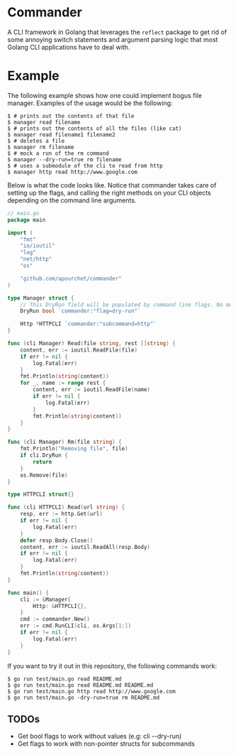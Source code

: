 # Commander
A CLI framework in Golang that leverages the `reflect` package to get rid of some annoying switch statements and argument parsing logic that most Golang CLI applications have to deal with.

# Example
The following example shows how one could implement bogus file manager. Examples of the usage would be the following:
```
$ # prints out the contents of that file
$ manager read filename
$ # prints out the contents of all the files (like cat)
$ manager read filename1 filename2
$ # deletes a file
$ manager rm filename
$ # mock a run of the rm command 
$ manager --dry-run=true rm filename
$ # uses a submodule of the cli to read from http
$ manager http read http://www.google.com
```
Below is what the code looks like. Notice that commander takes care of setting up the flags, and calling the right methods on your CLI objects depending on the command line arguments.
```go
// main.go
package main

import (
	"fmt"
	"io/ioutil"
	"log"
	"net/http"
	"os"

	"github.com/apourchet/commander"
)

type Manager struct {
	// This DryRun field will be populated by command line flags. No more globals :)
	DryRun bool `commander:"flag=dry-run"`

	Http *HTTPCLI `commander:"subcommand=http"`
}

func (cli Manager) Read(file string, rest []string) {
	content, err := ioutil.ReadFile(file)
	if err != nil {
		log.Fatal(err)
	}
	fmt.Println(string(content))
	for _, name := range rest {
		content, err := ioutil.ReadFile(name)
		if err != nil {
			log.Fatal(err)
		}
		fmt.Println(string(content))
	}
}

func (cli Manager) Rm(file string) {
	fmt.Println("Removing file", file)
	if cli.DryRun {
		return
	}
	os.Remove(file)
}

type HTTPCLI struct{}

func (cli HTTPCLI) Read(url string) {
	resp, err := http.Get(url)
	if err != nil {
		log.Fatal(err)
	}
	defer resp.Body.Close()
	content, err := ioutil.ReadAll(resp.Body)
	if err != nil {
		log.Fatal(err)
	}
	fmt.Println(string(content))
}

func main() {
	cli := &Manager{
		Http: &HTTPCLI{},
	}
	cmd := commander.New()
	err := cmd.RunCLI(cli, os.Args[1:])
	if err != nil {
		log.Fatal(err)
	}
}
```
If you want to try it out in this repository, the following commands work:
```
$ go run test/main.go read README.md
$ go run test/main.go read README.md README.md
$ go run test/main.go http read http://www.google.com
$ go run test/main.go -dry-run=true rm README.md
```

## TODOs 
- Get bool flags to work without values (e.g: cli --dry-run)
- Get flags to work with non-pointer structs for subcommands
